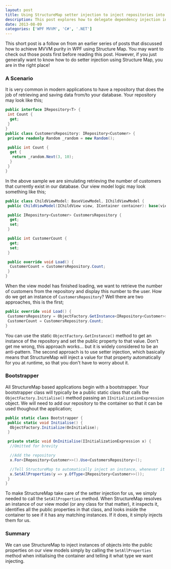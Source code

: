 ```yaml
---
layout: post
title: Using StructureMap setter injection to inject repositories into your View Model
description: This post explores how to delegate dependency injection in WPF to StructureMap, disconnecting your code from specific implementations.
date: 2013-08-09
categories: ['WPF MVVM', 'C#', '.NET']
---
```


This short post is a follow on from an earlier series of posts that discussed how to achieve MVVM purity in WPF using Structure Map. You may want to check out those posts first before reading this post. However, if you just generally want to know how to do setter injection using Structure Map, you are in the right place!

### A Scenario

It is very common in modern applications to have a repository that does the job of retrieving and saving data from/to your database. Your repository may look like this;

```csharp
public interface IRepository<T> {
 int Count {
  get;
 }
}
public class CustomersRepository: IRepository<Customer> {
 private readonly Random _random = new Random();

 public int Count {
  get {
   return _random.Next(3, 10);
  }
 }
}
```

In the above sample we are simulating retrieving the number of customers that currently exist in our database. Our view model logic may look something like this;

```csharp
public class ChildViewModel: BaseViewModel, IChildViewModel {
 public ChildViewModel(IChildView view, IContainer container): base(view, container) {}

 public IRepository<Customer> CustomersRepository {
  get;
  set;
 }

 public int CustomerCount {
  get;
  set;
 }

 public override void Load() {
  CustomerCount = CustomersRepository.Count;
 }
}
```

When the view model has finished loading, we want to retrieve the number of customers from the repository and display this number to the user. How do we get an instance of `CustomersRepository`? Well there are two approaches, this is the first;

```csharp
public override void Load() {
 CustomersRepository = ObjectFactory.GetInstance<IRepository<Customer>>();
 CustomerCount = CustomersRepository.Count;
}
```

You can use the static `ObjectFactory.GetInstance()` method to get an instance of the repository and set the public property to that value. Don't get me wrong, this approach works... but it is widely considered to be an anti-pattern. The second approach is to use setter injection, which basically means that StructureMap will inject a value for that property automatically for you at runtime, so that you don't have to worry about it.

### Bootstrapper

All StructureMap based applications begin with a bootstrapper. Your bootstrapper class will typically be a public static class that calls the `ObjectFactory.Initialise()` method passing an `IInitializationExpression` object. We will need to add our repository to the container so that it can be used thoughout the application;

```csharp
public static class Bootstrapper {
 public static void Initialise() {
  ObjectFactory.Initialize(OnInitialise);
 }

 private static void OnInitialise(IInitializationExpression x) {
  //Omitted for brevity

  //Add the repository
  x.For<IRepository<Customer>>().Use<CustomersRepository>();

  //Tell StructureMap to automatically inject an instance, whenever it comes across a public property of type IRepository<Customer>
  x.SetAllProperties(y => y.OfType<IRepository<Customer>>());
 }
}
```

To make StructureMap take care of the setter injection for us, we simply needed to call the `SetAllProperties` method. When StructureMap resolves an instance of our view model (or any class for that matter), it inspects it, identifies all the public properties in that class, and looks inside the container to see if it has any matching instances. If it does, it simply injects them for us.

### Summary

We can use StructureMap to inject instances of objects into the public properties on our view models simply by calling the `SetAllProperties` method when initialising the container and telling it what type we want injecting.
